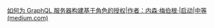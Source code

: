 [如何为 GraphQL 服务器构建基于角色的授权|作者：内森·梅伯根·|启动|中等 (medium.com)](https://medium.com/swlh/rule-based-authorisation-for-your-graphql-server-cf81bfa60790)
